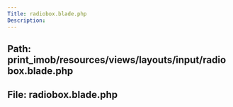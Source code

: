 ```yaml
---
Title: radiobox.blade.php
Description:
---
```


## Path: print_imob/resources/views/layouts/input/radiobox.blade.php
## File: radiobox.blade.php

